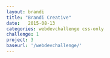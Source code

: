 ```yaml
---
layout: brandi
title: "Brandi Creative"
date:   2015-08-13
categories: webdevchallenge css-only
challenge: 1
project: 3
baseurl: '/webdevchallenge/'
---
```


